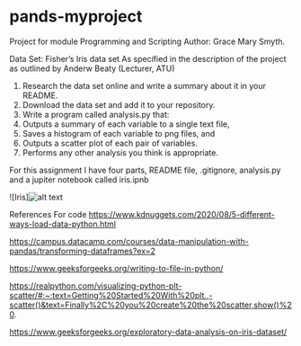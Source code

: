 # pands-myproject
Project for module Programming and Scripting
Author: Grace Mary Smyth.

Data Set:  Fisher’s Iris data set
As specified in the description of the project as outlined by Anderw Beaty (Lecturer, ATU)

1. Research the data set online and write a summary about it in your README.
2. Download the data set and add it to your repository.
3. Write a program called analysis.py that:
1. Outputs a summary of each variable to a single text file,
2. Saves a histogram of each variable to png files, and
3. Outputs a scatter plot of each pair of variables.
4. Performs any other analysis you think is appropriate.

For this assignment I have four parts, README file, .gitignore, analysis.py and a jupiter notebook called iris.ipnb

![Iris]![alt text](image.png)


References For code
https://www.kdnuggets.com/2020/08/5-different-ways-load-data-python.html

https://campus.datacamp.com/courses/data-manipulation-with-pandas/transforming-dataframes?ex=2

https://www.geeksforgeeks.org/writing-to-file-in-python/

https://realpython.com/visualizing-python-plt-scatter/#:~:text=Getting%20Started%20With%20plt.,-scatter()&text=Finally%2C%20you%20create%20the%20scatter,show()%20.

https://www.geeksforgeeks.org/exploratory-data-analysis-on-iris-dataset/